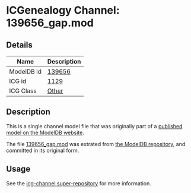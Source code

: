 # ICGenealogy Channel: 139656\_gap.mod

## Details

Name | Description
---- | -----------
ModelDB id | [139656](http://senselab.med.yale.edu/ModelDB/ShowModel.cshtml?model=139656)
ICG id | [1129](http://icg.neurotheory.ox.ac.uk/channels/other/1129)
ICG Class | [Other](http://icg.neurotheory.ox.ac.uk/channels/other)

## Description

This is a single channel model file that was originally part of a [published model on the ModelDB website](http://senselab.med.yale.edu/mModelDB/ShowModel.cshtml?model=139656).

The file [139656\_gap.mod](139656_gap.mod) was extrated from [the ModelDB repository](http://senselab.med.yale.edu/ModelDB/ShowModel.cshtml?model=139656), and committed in its original form.

## Usage

See the [icg-channel super-repository](https://github.com/icgenealogy/icg-channels) for more information.